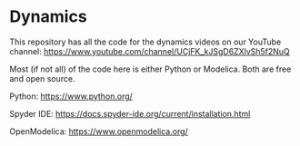 # Dynamics
This repository has all the code for the dynamics videos on our YouTube channel: https://www.youtube.com/channel/UCjFK_kJSgD6ZXlvSh5f2NuQ

Most (if not all) of the code here is either Python or Modelica. Both are free and open source.

Python: https://www.python.org/

Spyder IDE: https://docs.spyder-ide.org/current/installation.html


OpenModelica: https://www.openmodelica.org/
